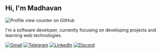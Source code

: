 ## Hi, I'm Madhavan
![Profile view counter on GitHub](https://komarev.com/ghpvc/?username=astrohexdev&color=green)

I'm a software developer, currently focusing on developing projects and learning web technologies.

[![Gmail](https://img.shields.io/badge/Gmail-red?style=for-the-badge&logo=gmail&logoColor=white)](mailto:madhavan4253@gmail.com)
[![Telegram](https://img.shields.io/badge/Telegram-blue?style=for-the-badge&logo=telegram&logoColor=white)](tg://madhavanmi)
[![LinkedIn](https://img.shields.io/badge/LinkedIn-blue?style=for-the-badge&logo=maildotru&logoColor=white)](https://linkedin.com/in/madhavan-dev)
[![Discord](https://img.shields.io/badge/Discord-indigo?style=for-the-badge&logo=discord&logoColor=white)](https://discord.com/users/userid/1195338866014568508)



          












<!--
<p align="center">
  <img src="https://raw.githubusercontent.com/astrohexdev/my-assets/refs/heads/Main/pro/pro-3.gif" width="500" height="500"> 
</p>
-->
